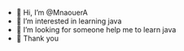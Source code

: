 - 👋 Hi, I’m @MnaouerA
- 👀 I’m interested in learning java 
- 💞️ I’m looking for someone help me to learn java
- 🙏 Thank you
<!---
MnaouerA/MnaouerA is a ✨ special ✨ repository because its `README.md` (this file) appears on your GitHub profile.
You can click the Preview link to take a look at your changes.
--->

